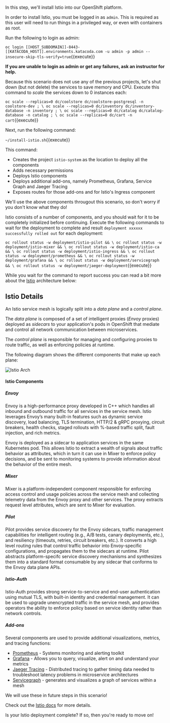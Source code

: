 In this step, we'll install Istio into our OpenShift platform.

In order to install Istio, you must be logged in as `admin`. This is required as this
user will need to run things in a privileged way, or even with containers as root.

Run the following to login as admin:

`oc login [[HOST_SUBDOMAIN]]-8443-[[KATACODA_HOST]].environments.katacoda.com -u admin -p admin --insecure-skip-tls-verify=true`{{execute}}

**If you are unable to login as admin or get any failures, ask an instructor for help.**

Because this scenario does not use any of the previous projects, let's shut down (but not delete) the services
to save memory and CPU. Execute this command to _scale_ the services down to 0 instances each:

`oc scale --replicas=0 dc/coolstore dc/coolstore-postgresql -n coolstore-dev ; \
 oc scale --replicas=0 dc/inventory dc/inventory-database -n inventory ; \
 oc scale --replicas=0 dc/catalog dc/catalog-database -n catalog ; \
 oc scale --replicas=0 dc/cart -n cart`{{execute}}

Next, run the following command:

`~/install-istio.sh`{{execute}}

This command:

* Creates the project `istio-system` as the location to deploy all the components
* Adds necessary permissions
* Deploys Istio components
* Deploys additional add-ons, namely Prometheus, Grafana, Service Graph and Jaeger Tracing
* Exposes routes for those add-ons and for Istio's Ingress component

We'll use the above components througout this scenario, so don't worry if you don't know what they do!

Istio consists of a number of components, and you should wait for it to be completely initialized before continuing.
Execute the following commands to wait for the deployment to complete and result `deployment xxxxxx successfully rolled out` for each deployment:

`oc rollout status -w deployment/istio-pilot && \
 oc rollout status -w deployment/istio-mixer && \
 oc rollout status -w deployment/istio-ca && \
 oc rollout status -w deployment/istio-ingress && \
 oc rollout status -w deployment/prometheus && \
 oc rollout status -w deployment/grafana && \
 oc rollout status -w deployment/servicegraph && \
 oc rollout status -w deployment/jaeger-deployment`{{execute}}

While you wait for the command to report success you can read a bit more about the [Istio](https://istio.io/docs) architecture below:

## Istio Details

An Istio service mesh is logically split into a _data plane_ and a _control plane_.

The _data plane_ is composed of a set of intelligent proxies (_Envoy_ proxies) deployed as _sidecars_ to your application's pods in OpenShift that mediate and control all network communication between microservices.

The _control plane_ is responsible for managing and configuring proxies to route traffic, as well as enforcing policies at runtime.

The following diagram shows the different components that make up each plane:

![Istio Arch](/redhat-middleware-workshops/assets/resilient-apps/arch.png)

#### Istio Components

##### Envoy
Envoy is a high-performance proxy developed in C++ which handles all inbound and outbound traffic for all services in the service mesh. Istio leverages Envoy’s many built-in features such as dynamic service discovery, load balancing, TLS termination, HTTP/2 & gRPC proxying, circuit breakers, health checks, staged rollouts with %-based traffic split, fault injection, and rich metrics.

Envoy is deployed as a sidecar to application services in the same Kubernetes pod. This allows Istio to extract a wealth of signals about traffic behavior as attributes, which in turn it can use in Mixer to enforce policy decisions, and be sent to monitoring systems to provide information about the behavior of the entire mesh.

##### Mixer
Mixer is a platform-independent component responsible for enforcing access control and usage policies across the service mesh and collecting telemetry data from the Envoy proxy and other services. The proxy extracts request level attributes, which are sent to Mixer for evaluation.

##### Pilot
Pilot provides service discovery for the Envoy sidecars, traffic management capabilities for intelligent routing (e.g., A/B tests, canary deployments, etc.), and resiliency (timeouts, retries, circuit breakers, etc.). It converts a high level routing rules that control traffic behavior into Envoy-specific configurations, and propagates them to the sidecars at runtime. Pilot abstracts platform-specifc service discovery mechanisms and synthesizes them into a standard format consumable by any sidecar that conforms to the Envoy data plane APIs.

##### Istio-Auth
Istio-Auth provides strong service-to-service and end-user authentication using mutual TLS, with built-in identity and credential management. It can be used to upgrade unencrypted traffic in the service mesh, and provides operators the ability to enforce policy based on service identity rather than network controls.

##### Add-ons
Several components are used to provide additional visualizations, metrics, and tracing functions:

* [Prometheus](https://prometheus.io/) - Systems monitoring and alerting toolkit
* [Grafana](https://grafana.com/) - Allows you to query, visualize, alert on and understand your metrics
* [Jaeger Tracing](http://jaeger.readthedocs.io/) - Distributed tracing to gather timing data needed to troubleshoot latency problems in microservice architectures
* [Servicegraph](https://istio.io/docs/tasks/telemetry/servicegraph.html#about-the-servicegraph-add-on) - generates and visualizes a graph of services within a mesh

We will use these in future steps in this scenario!

Check out the [Istio docs](https://istio.io/docs) for more details.

Is your Istio deployment complete? If so, then you're ready to move on!